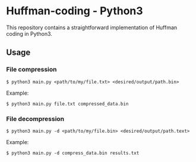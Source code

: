 # Huffman-coding - Python3

This repository contains a straightforward implementation of Huffman coding in Python3.

## Usage

### File compression

```
$ python3 main.py <path/to/my/file.txt> <desired/output/path.bin>
```

Example:

```
$ python3 main.py file.txt compressed_data.bin
```

### File decompression

```
$ python3 main.py -d <path/to/my/file.bin> <desired/output/path.text>
```

Example:

```
$ python3 main.py -d compress_data.bin results.txt
```
